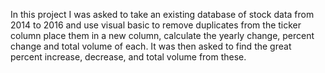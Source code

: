 In this project I was asked to take an existing database of stock data from 2014 to 2016 and use visual basic to remove duplicates from the ticker column place them in a new
column, calculate the yearly change, percent change and total volume of each. It was then asked to find the great percent increase, decrease, and total volume from these.
